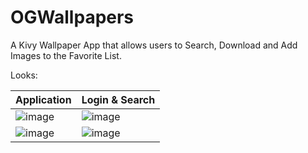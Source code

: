 <h1>OGWallpapers</h1>

A Kivy Wallpaper App that allows users to Search, Download and Add Images to the Favorite List.

Looks:


| Application                    | Login & Search |
| -------------                  | -------------  |
| ![image](https://user-images.githubusercontent.com/106095660/194605201-dac71826-2738-4ce6-abf4-c0905f75c469.png)                                                                                                                                         |![image](https://user-images.githubusercontent.com/106095660/194605491-6347dc00-a888-4e32-906c-25890bfe7e65.png)
| ![image](https://user-images.githubusercontent.com/106095660/194605777-159ea6be-c37b-45aa-b605-b416366f637e.png)            | ![image](https://user-images.githubusercontent.com/106095660/194615927-408a015f-82e1-4352-bcc9-6ea7c498ac8c.png) |


                                                                                                              
